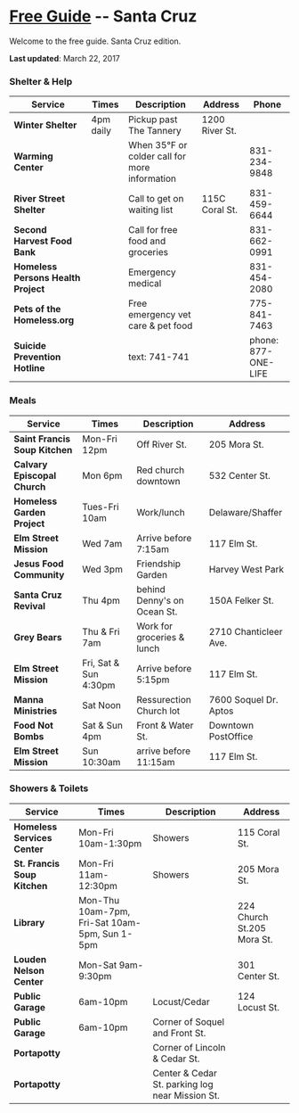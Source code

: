 # [Free Guide](../../) -- Santa Cruz

Welcome to the free guide. Santa Cruz edition.

**Last updated**: March 22, 2017

### Shelter & Help
Service | Times | Description | Address | Phone
--------|-------|-------------|---------|------
**Winter Shelter** | 4pm daily | Pickup past The Tannery | 1200 River St. |
**Warming Center** |  | When 35°F or colder call for more information |  | 831-234-9848
**River Street Shelter** |  | Call to get on waiting list | 115C Coral St. | 831-459-6644
**Second Harvest Food Bank** |  | Call for free food and groceries |  | 831-662-0991
**Homeless Persons Health Project** |  | Emergency medical |  | 831-454-2080
**Pets of the Homeless.org** |  | Free emergency vet care & pet food |  | 775-841-7463
**Suicide Prevention Hotline** |  | text: 741-741 |  | phone: 877-ONE-LIFE

### Meals
Service | Times | Description | Address
--------|-------|-------------|--------
**Saint Francis Soup Kitchen** | Mon-Fri 12pm | Off River St. | 205 Mora St.
**Calvary Episcopal Church** | Mon 6pm | Red church downtown | 532 Center St.
**Homeless Garden Project** | Tues-Fri 10am | Work/lunch | Delaware/Shaffer
**Elm Street Mission** | Wed 7am | Arrive before 7:15am | 117 Elm St.
**Jesus Food Community** | Wed 3pm | Friendship Garden | Harvey West Park
**Santa Cruz Revival** | Thu 4pm | behind Denny's on Ocean St. | 150A Felker St.
**Grey Bears** | Thu & Fri 7am | Work for groceries & lunch | 2710 Chanticleer Ave.
**Elm Street Mission** | Fri, Sat & Sun 4:30pm | Arrive before 5:15pm | 117 Elm St.
**Manna Ministries** | Sat Noon | Ressurection Church lot | 7600 Soquel Dr. Aptos
**Food Not Bombs** | Sat & Sun 4pm | Front & Water St. | Downtown PostOffice
**Elm Street Mission** | Sun 10:30am | arrive before 11:15am | 117 Elm St.

### Showers & Toilets
Service | Times | Description | Address
--------|-------|-------------|--------
**Homeless Services Center** | Mon-Fri 10am-1:30pm | Showers | 115 Coral St.
**St. Francis Soup Kitchen** | Mon-Fri 11am-12:30pm | Showers | 205 Mora St.
**Library** | Mon-Thu 10am-7pm, Fri-Sat 10am-5pm, Sun 1-5pm |  | 224 Church St.205 Mora St.
**Louden Nelson Center** | Mon-Sat 9am-9:30pm |  | 301 Center St.
**Public Garage** | 6am-10pm | Locust/Cedar | 124 Locust St.
**Public Garage** | 6am-10pm | Corner of Soquel and Front St. |
**Portapotty** |  | Corner of Lincoln & Cedar St. |
**Portapotty** |  | Center & Cedar St. parking log near Mission St. |
